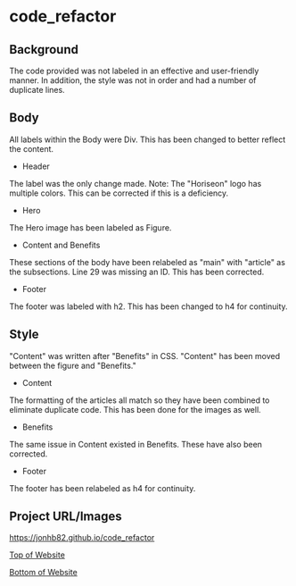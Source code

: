 # code_refactor

## Background

The code provided was not labeled in an effective and user-friendly manner. In addition, the style was not in order and had a number of duplicate lines.

## Body

All labels within the Body were Div. This has been changed to better reflect the content. 

* Header

The label was the only change made. Note: The "Horiseon" logo has multiple colors. This can be corrected if this is a deficiency. 

* Hero

The Hero image has been labeled as Figure. 

* Content and Benefits

These sections of the body have been relabeled as "main" with "article" as the subsections. 
Line 29 was missing an ID. This has been corrected. 

* Footer

The footer was labeled with h2. This has been changed to h4 for continuity. 

## Style

"Content" was written after "Benefits" in CSS. "Content" has been moved between the figure and "Benefits."

* Content

The formatting of the articles all match so they have been combined to eliminate duplicate code. This has been done for the images as well. 

* Benefits

The same issue in Content existed in Benefits. These have also been corrected. 

* Footer

The footer has been relabeled as h4 for continuity.

## Project URL/Images

https://jonhb82.github.io/code_refactor

[Top of Website](./assets/images/Top-Page.PNG)

[Bottom of Website](./assets/images/Bottom-Page.PNG)